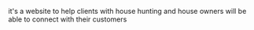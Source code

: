 it's a website to help clients with house hunting and house owners will be able to connect with their customers 
